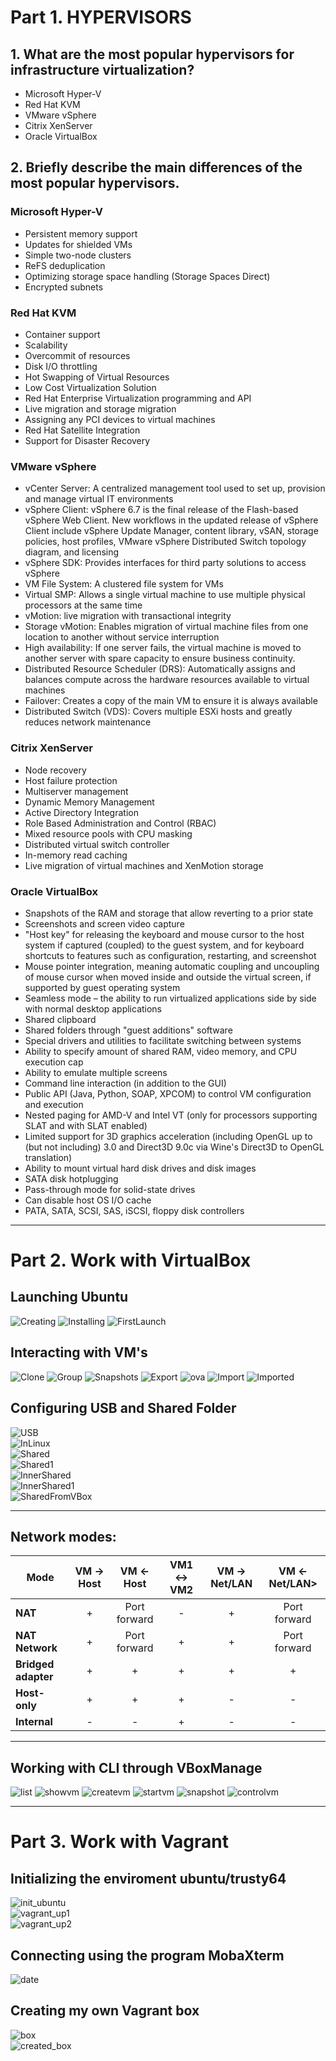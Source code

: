 # Part 1. HYPERVISORS
## 1. What are the most popular hypervisors for infrastructure virtualization?
   - Microsoft Hyper-V
   - Red Hat KVM
   - VMware vSphere
   - Citrix XenServer
   - Oracle VirtualBox

## 2. Briefly describe the main differences of the most popular hypervisors. 
   ### Microsoft Hyper-V
   - Persistent memory support
   - Updates for shielded VMs
   - Simple two-node clusters
   - ReFS deduplication
   - Optimizing storage space handling (Storage Spaces Direct)
   - Encrypted subnets

   ### Red Hat KVM
   - Container support
   - Scalability
   - Overcommit of resources
   - Disk I/O throttling
   - Hot Swapping of Virtual Resources
   - Low Cost Virtualization Solution
   - Red Hat Enterprise Virtualization programming and API
   - Live migration and storage migration
   - Assigning any PCI devices to virtual machines
   - Red Hat Satellite Integration
   - Support for Disaster Recovery

   ### VMware vSphere
   - vCenter Server: A centralized management tool used to set up, provision and manage virtual IT environments
   - vSphere Client: vSphere 6.7 is the final release of the Flash-based vSphere Web Client. New workflows in the updated release of vSphere Client include vSphere Update Manager, content library, vSAN, storage policies, host profiles, VMware vSphere Distributed Switch topology diagram, and licensing
   - vSphere SDK: Provides interfaces for third party solutions to access vSphere
   - VM File System: A clustered file system for VMs
   - Virtual SMP: Allows a single virtual machine to use multiple physical processors at the same time
   - vMotion: live migration with transactional integrity
   - Storage vMotion: Enables migration of virtual machine files from one location to another without service interruption
   - High availability: If one server fails, the virtual machine is moved to another server with spare capacity to ensure business continuity.
   - Distributed Resource Scheduler (DRS): Automatically assigns and balances compute across the hardware resources available to virtual machines
   - Failover: Creates a copy of the main VM to ensure it is always available
   - Distributed Switch (VDS): Covers multiple ESXi hosts and greatly reduces network maintenance

   ### Citrix XenServer
   - Node recovery
   - Host failure protection
   - Multiserver management
   - Dynamic Memory Management
   - Active Directory Integration
   - Role Based Administration and Control (RBAC)
   - Mixed resource pools with CPU masking
   - Distributed virtual switch controller
   - In-memory read caching
   - Live migration of virtual machines and XenMotion storage

   ### Oracle VirtualBox
   - Snapshots of the RAM and storage that allow reverting to a prior state
   - Screenshots and screen video capture
   - "Host key" for releasing the keyboard and mouse cursor to the host system if captured (coupled) to the guest system, and for keyboard shortcuts to features such as configuration, restarting, and screenshot
   - Mouse pointer integration, meaning automatic coupling and uncoupling of mouse cursor when moved inside and outside the virtual screen, if supported by guest operating system
   - Seamless mode – the ability to run virtualized applications side by side with normal desktop applications
   - Shared clipboard
   - Shared folders through "guest additions" software
   - Special drivers and utilities to facilitate switching between systems
   - Ability to specify amount of shared RAM, video memory, and CPU execution cap
   - Ability to emulate multiple screens
   - Command line interaction (in addition to the GUI)
   - Public API (Java, Python, SOAP, XPCOM) to control VM configuration and execution
   - Nested paging for AMD-V and Intel VT (only for processors supporting SLAT and with SLAT enabled)
   - Limited support for 3D graphics acceleration (including OpenGL up to (but not including) 3.0 and Direct3D 9.0c via Wine's Direct3D to OpenGL translation)
   - Ability to mount virtual hard disk drives and disk images
   - SATA disk hotplugging
   - Pass-through mode for solid-state drives
   - Can disable host OS I/O cache
   - PATA, SATA, SCSI, SAS, iSCSI, floppy disk controllers

---
# Part 2. Work with VirtualBox
## Launching Ubuntu
![Creating](./screenshots/Creating.png)
![Installing](./screenshots/Installing.png)
![FirstLaunch](./screenshots/FirstLaunch.png)

## Interacting with VM's
![Clone](./screenshots/Clone.png)
![Group](./screenshots/Group.png)
![Snapshots](./screenshots/Snapshots.png)
![Export](./screenshots/Export.png)
![ova](./screenshots/ovaFile.png)
![Import](./screenshots/Import.png)
![Imported](./screenshots/Imported.png)

## Configuring USB and Shared Folder
![USB](./screenshots/USBConfiguration.png)  
![InLinux](./screenshots/InUbuntu.png)  
![Shared](./screenshots/SharedFolder.png)  
![Shared1](./screenshots/SharedFolder1.png)  
![InnerShared](./screenshots/InnerSharedFolder.png)  
![InnerShared1](./screenshots/InnerSharedFolder1.png)  
![SharedFromVBox](./screenshots/SharedFolderFromVBox.png)  

---
## Network modes:
| Mode | VM -> Host | VM <- Host | VM1 <-> VM2 | VM -> Net/LAN | VM <- Net/LAN> |
|---|:-:|:-:|:-:|:-:|:-:|
| **NAT**             | + | Port forward | - | + | Port forward |
| **NAT Network**     | + | Port forward | + | + | Port forward |
| **Bridged adapter** | + |       +      | + | + |       +      |
| **Host-only**       | + |       +      | + | - |       -      |
| **Internal**        | - |       -      | + | - |       -      |  
---

## Working with CLI through VBoxManage
![list](./screenshots/command_list.png)
![showvm](./screenshots/command_showvminfo.png)
![createvm](./screenshots/command_createvm.png)
![startvm](./screenshots/command_startvm.png)
![snapshot](./screenshots/command_snapshot.png)
![controlvm](./screenshots/command_controlvm.png)


---
# Part 3. Work with Vagrant
## Initializing the enviroment ubuntu/trusty64
![init_ubuntu](./screenshots/init_ubuntu.png)  
![vagrant_up1](./screenshots/vagrant_up1.png)  
![vagrant_up2](./screenshots/vagrant_up2.png)

## Connecting using the program MobaXterm
![date](./screenshots/date.png)  

## Creating my own Vagrant box
![box](./screenshots/box.png)    
![created_box](./screenshots/created_box.png)